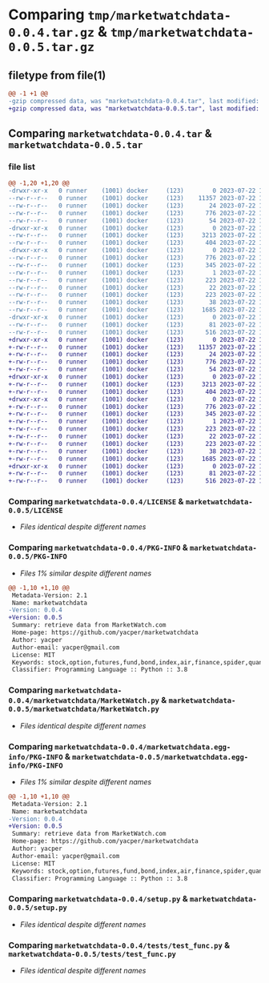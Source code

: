 # Comparing `tmp/marketwatchdata-0.0.4.tar.gz` & `tmp/marketwatchdata-0.0.5.tar.gz`

## filetype from file(1)

```diff
@@ -1 +1 @@
-gzip compressed data, was "marketwatchdata-0.0.4.tar", last modified: Sat Jul 22 15:04:49 2023, max compression
+gzip compressed data, was "marketwatchdata-0.0.5.tar", last modified: Sat Jul 22 15:17:11 2023, max compression
```

## Comparing `marketwatchdata-0.0.4.tar` & `marketwatchdata-0.0.5.tar`

### file list

```diff
@@ -1,20 +1,20 @@
-drwxr-xr-x   0 runner    (1001) docker     (123)        0 2023-07-22 15:04:49.163262 marketwatchdata-0.0.4/
--rw-r--r--   0 runner    (1001) docker     (123)    11357 2023-07-22 15:04:09.000000 marketwatchdata-0.0.4/LICENSE
--rw-r--r--   0 runner    (1001) docker     (123)       24 2023-07-22 15:04:09.000000 marketwatchdata-0.0.4/MANIFEST.in
--rw-r--r--   0 runner    (1001) docker     (123)      776 2023-07-22 15:04:49.163262 marketwatchdata-0.0.4/PKG-INFO
--rw-r--r--   0 runner    (1001) docker     (123)       54 2023-07-22 15:04:09.000000 marketwatchdata-0.0.4/README.md
-drwxr-xr-x   0 runner    (1001) docker     (123)        0 2023-07-22 15:04:49.163262 marketwatchdata-0.0.4/marketwatchdata/
--rw-r--r--   0 runner    (1001) docker     (123)     3213 2023-07-22 15:04:09.000000 marketwatchdata-0.0.4/marketwatchdata/MarketWatch.py
--rw-r--r--   0 runner    (1001) docker     (123)      404 2023-07-22 15:04:09.000000 marketwatchdata-0.0.4/marketwatchdata/__init__.py
-drwxr-xr-x   0 runner    (1001) docker     (123)        0 2023-07-22 15:04:49.163262 marketwatchdata-0.0.4/marketwatchdata.egg-info/
--rw-r--r--   0 runner    (1001) docker     (123)      776 2023-07-22 15:04:49.000000 marketwatchdata-0.0.4/marketwatchdata.egg-info/PKG-INFO
--rw-r--r--   0 runner    (1001) docker     (123)      345 2023-07-22 15:04:49.000000 marketwatchdata-0.0.4/marketwatchdata.egg-info/SOURCES.txt
--rw-r--r--   0 runner    (1001) docker     (123)        1 2023-07-22 15:04:49.000000 marketwatchdata-0.0.4/marketwatchdata.egg-info/dependency_links.txt
--rw-r--r--   0 runner    (1001) docker     (123)      223 2023-07-22 15:04:49.000000 marketwatchdata-0.0.4/marketwatchdata.egg-info/requires.txt
--rw-r--r--   0 runner    (1001) docker     (123)       22 2023-07-22 15:04:49.000000 marketwatchdata-0.0.4/marketwatchdata.egg-info/top_level.txt
--rw-r--r--   0 runner    (1001) docker     (123)      223 2023-07-22 15:04:09.000000 marketwatchdata-0.0.4/requirements.txt
--rw-r--r--   0 runner    (1001) docker     (123)       38 2023-07-22 15:04:49.163262 marketwatchdata-0.0.4/setup.cfg
--rw-r--r--   0 runner    (1001) docker     (123)     1685 2023-07-22 15:04:09.000000 marketwatchdata-0.0.4/setup.py
-drwxr-xr-x   0 runner    (1001) docker     (123)        0 2023-07-22 15:04:49.163262 marketwatchdata-0.0.4/tests/
--rw-r--r--   0 runner    (1001) docker     (123)       81 2023-07-22 15:04:09.000000 marketwatchdata-0.0.4/tests/__init__.py
--rw-r--r--   0 runner    (1001) docker     (123)      516 2023-07-22 15:04:09.000000 marketwatchdata-0.0.4/tests/test_func.py
+drwxr-xr-x   0 runner    (1001) docker     (123)        0 2023-07-22 15:17:11.848521 marketwatchdata-0.0.5/
+-rw-r--r--   0 runner    (1001) docker     (123)    11357 2023-07-22 15:16:45.000000 marketwatchdata-0.0.5/LICENSE
+-rw-r--r--   0 runner    (1001) docker     (123)       24 2023-07-22 15:16:45.000000 marketwatchdata-0.0.5/MANIFEST.in
+-rw-r--r--   0 runner    (1001) docker     (123)      776 2023-07-22 15:17:11.848521 marketwatchdata-0.0.5/PKG-INFO
+-rw-r--r--   0 runner    (1001) docker     (123)       54 2023-07-22 15:16:45.000000 marketwatchdata-0.0.5/README.md
+drwxr-xr-x   0 runner    (1001) docker     (123)        0 2023-07-22 15:17:11.848521 marketwatchdata-0.0.5/marketwatchdata/
+-rw-r--r--   0 runner    (1001) docker     (123)     3213 2023-07-22 15:16:45.000000 marketwatchdata-0.0.5/marketwatchdata/MarketWatch.py
+-rw-r--r--   0 runner    (1001) docker     (123)      404 2023-07-22 15:16:45.000000 marketwatchdata-0.0.5/marketwatchdata/__init__.py
+drwxr-xr-x   0 runner    (1001) docker     (123)        0 2023-07-22 15:17:11.848521 marketwatchdata-0.0.5/marketwatchdata.egg-info/
+-rw-r--r--   0 runner    (1001) docker     (123)      776 2023-07-22 15:17:11.000000 marketwatchdata-0.0.5/marketwatchdata.egg-info/PKG-INFO
+-rw-r--r--   0 runner    (1001) docker     (123)      345 2023-07-22 15:17:11.000000 marketwatchdata-0.0.5/marketwatchdata.egg-info/SOURCES.txt
+-rw-r--r--   0 runner    (1001) docker     (123)        1 2023-07-22 15:17:11.000000 marketwatchdata-0.0.5/marketwatchdata.egg-info/dependency_links.txt
+-rw-r--r--   0 runner    (1001) docker     (123)      223 2023-07-22 15:17:11.000000 marketwatchdata-0.0.5/marketwatchdata.egg-info/requires.txt
+-rw-r--r--   0 runner    (1001) docker     (123)       22 2023-07-22 15:17:11.000000 marketwatchdata-0.0.5/marketwatchdata.egg-info/top_level.txt
+-rw-r--r--   0 runner    (1001) docker     (123)      223 2023-07-22 15:16:45.000000 marketwatchdata-0.0.5/requirements.txt
+-rw-r--r--   0 runner    (1001) docker     (123)       38 2023-07-22 15:17:11.848521 marketwatchdata-0.0.5/setup.cfg
+-rw-r--r--   0 runner    (1001) docker     (123)     1685 2023-07-22 15:16:45.000000 marketwatchdata-0.0.5/setup.py
+drwxr-xr-x   0 runner    (1001) docker     (123)        0 2023-07-22 15:17:11.848521 marketwatchdata-0.0.5/tests/
+-rw-r--r--   0 runner    (1001) docker     (123)       81 2023-07-22 15:16:45.000000 marketwatchdata-0.0.5/tests/__init__.py
+-rw-r--r--   0 runner    (1001) docker     (123)      516 2023-07-22 15:16:45.000000 marketwatchdata-0.0.5/tests/test_func.py
```

### Comparing `marketwatchdata-0.0.4/LICENSE` & `marketwatchdata-0.0.5/LICENSE`

 * *Files identical despite different names*

### Comparing `marketwatchdata-0.0.4/PKG-INFO` & `marketwatchdata-0.0.5/PKG-INFO`

 * *Files 1% similar despite different names*

```diff
@@ -1,10 +1,10 @@
 Metadata-Version: 2.1
 Name: marketwatchdata
-Version: 0.0.4
+Version: 0.0.5
 Summary: retrieve data from MarketWatch.com
 Home-page: https://github.com/yacper/marketwatchdata
 Author: yacper
 Author-email: yacper@gmail.com
 License: MIT
 Keywords: stock,option,futures,fund,bond,index,air,finance,spider,quant,quantitative,investment,trading,algotrading,data
 Classifier: Programming Language :: Python :: 3.8
```

### Comparing `marketwatchdata-0.0.4/marketwatchdata/MarketWatch.py` & `marketwatchdata-0.0.5/marketwatchdata/MarketWatch.py`

 * *Files identical despite different names*

### Comparing `marketwatchdata-0.0.4/marketwatchdata.egg-info/PKG-INFO` & `marketwatchdata-0.0.5/marketwatchdata.egg-info/PKG-INFO`

 * *Files 1% similar despite different names*

```diff
@@ -1,10 +1,10 @@
 Metadata-Version: 2.1
 Name: marketwatchdata
-Version: 0.0.4
+Version: 0.0.5
 Summary: retrieve data from MarketWatch.com
 Home-page: https://github.com/yacper/marketwatchdata
 Author: yacper
 Author-email: yacper@gmail.com
 License: MIT
 Keywords: stock,option,futures,fund,bond,index,air,finance,spider,quant,quantitative,investment,trading,algotrading,data
 Classifier: Programming Language :: Python :: 3.8
```

### Comparing `marketwatchdata-0.0.4/setup.py` & `marketwatchdata-0.0.5/setup.py`

 * *Files identical despite different names*

### Comparing `marketwatchdata-0.0.4/tests/test_func.py` & `marketwatchdata-0.0.5/tests/test_func.py`

 * *Files identical despite different names*

